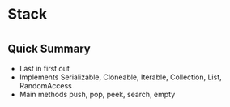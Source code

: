 
# <h1> Stack

# <h2> Quick Summary
  * Last in first out
  * Implements Serializable, Cloneable, Iterable, Collection, List, RandomAccess
  * Main methods push, pop, peek, search, empty
